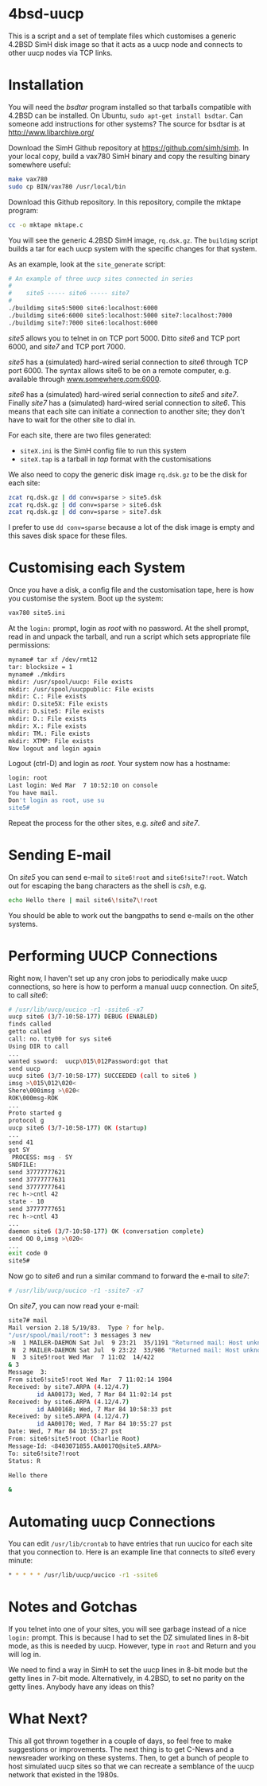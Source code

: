 # 4bsd-uucp
This is a script and a set of template files which customises a generic 4.2BSD
SimH disk image so that it acts as a uucp node and connects to other uucp
nodes via TCP links.

# Installation
You will need the *bsdtar* program installed so that tarballs compatible with 4.2BSD
can be installed. On Ubuntu, `sudo apt-get install bsdtar`. Can someone add
instructions for other systems? The source for bsdtar is at http://www.libarchive.org/

Download the SimH Github repository at https://github.com/simh/simh.
In your local copy, build a vax780 SimH binary and copy the resulting binary
somewhere useful:

```sh
make vax780
sudo cp BIN/vax780 /usr/local/bin
```

Download this Github repository. In this repository, compile the mktape
program:

```sh
cc -o mktape mktape.c
```

You will see the generic 4.2BSD SimH image, `rq.dsk.gz`. The `buildimg`
script builds a tar for each uucp system with the specific changes for that
system.

As an example, look at the `site_generate` script:

```sh
# An example of three uucp sites connected in series
#
#    site5 ----- site6 ----- site7
#
./buildimg site5:5000 site6:localhost:6000
./buildimg site6:6000 site5:localhost:5000 site7:localhost:7000
./buildimg site7:7000 site6:localhost:6000
```

*site5* allows you to telnet in on TCP port 5000. Ditto *site6* and TCP
port 6000, and *site7* and TCP port 7000.

*site5* has a (simulated) hard-wired serial connection to *site6* through
TCP port 6000. The syntax allows site6 to be on a remote computer, e.g.
available through www.somewhere.com:6000.

*site6* has a (simulated) hard-wired serial connection to *site5* and *site7*.
Finally *site7* has a (simulated) hard-wired serial connection to *site6*.
This means that each site can initiate a connection to another site; they
don't have to wait for the other site to dial in.

For each site, there are two files generated:
* `siteX.ini` is the SimH config file to run this system
* `siteX.tap` is a tarball in *tap* format with the customisations

We also need to copy the generic disk image `rq.dsk.gz` to be the disk
for each site:

```sh
zcat rq.dsk.gz | dd conv=sparse > site5.dsk
zcat rq.dsk.gz | dd conv=sparse > site6.dsk
zcat rq.dsk.gz | dd conv=sparse > site7.dsk
```

I prefer to use `dd conv=sparse` because a lot of the disk image is empty
and this saves disk space for these files.

# Customising each System

Once you have a disk, a config file and the customisation tape, here is
how you customise the system. Boot up the system:

```sh
vax780 site5.ini
```

At the `login:` prompt, login as *root* with no password. At the shell prompt,
read in and unpack the tarball, and run a script which sets appropriate
file permissions:

```sh
myname# tar xf /dev/rmt12
tar: blocksize = 1
myname# ./mkdirs
mkdir: /usr/spool/uucp: File exists
mkdir: /usr/spool/uucppublic: File exists
mkdir: C.: File exists
mkdir: D.site5X: File exists
mkdir: D.site5: File exists
mkdir: D.: File exists
mkdir: X.: File exists
mkdir: TM.: File exists
mkdir: XTMP: File exists
Now logout and login again
```

Logout (ctrl-D) and login as *root*. Your system now has a hostname:

```sh
login: root
Last login: Wed Mar  7 10:52:10 on console
You have mail.
Don't login as root, use su
site5#
```

Repeat the process for the other sites, e.g. *site6* and *site7*.

# Sending E-mail

On *site5* you can send e-mail to `site6!root` and `site6!site7!root`.
Watch out for escaping the bang characters as the shell is *csh*, e.g.

```sh
echo Hello there | mail site6\!site7\!root
```

You should be able to work out the bangpaths to send e-mails on the other
systems.

# Performing UUCP Connections

Right now, I haven't set up any cron jobs to periodically make uucp
connections, so here is how to perform a manual uucp connection.
On *site5*, to call *site6*:

```sh
# /usr/lib/uucp/uucico -r1 -ssite6 -x7
uucp site6 (3/7-10:58-177) DEBUG (ENABLED)
finds called
getto called
call: no. tty00 for sys site6
Using DIR to call
...
wanted ssword:  uucp\015\012Password:got that
send uucp
uucp site6 (3/7-10:58-177) SUCCEEDED (call to site6 )
imsg >\015\012\020<
Shere\000imsg >\020<
ROK\000msg-ROK
...
Proto started g
protocol g
uucp site6 (3/7-10:58-177) OK (startup)
...
send 41
got SY
 PROCESS: msg - SY
SNDFILE:
send 37777777621
send 37777777631
send 37777777641
rec h->cntl 42
state - 10
send 37777777651
rec h->cntl 43
...
daemon site6 (3/7-10:58-177) OK (conversation complete)
send OO 0,imsg >\020<
...
exit code 0
site5#
```

Now go to *site6* and run a similar command to forward the e-mail to
*site7*:

```sh
# /usr/lib/uucp/uucico -r1 -ssite7 -x7
```

On *site7*, you can now read your e-mail:

```sh
site7# mail
Mail version 2.18 5/19/83.  Type ? for help.
"/usr/spool/mail/root": 3 messages 3 new
>N  1 MAILER-DAEMON Sat Jul  9 23:21  35/1191 "Returned mail: Host unknown"
 N  2 MAILER-DAEMON Sat Jul  9 23:22  33/986 "Returned mail: Host unknown"
 N  3 site5!root Wed Mar  7 11:02  14/422
& 3
Message  3:
From site6!site5!root Wed Mar  7 11:02:14 1984
Received: by site7.ARPA (4.12/4.7)
        id AA00173; Wed, 7 Mar 84 11:02:14 pst
Received: by site6.ARPA (4.12/4.7)
        id AA00168; Wed, 7 Mar 84 10:58:33 pst
Received: by site5.ARPA (4.12/4.7)
        id AA00170; Wed, 7 Mar 84 10:55:27 pst
Date: Wed, 7 Mar 84 10:55:27 pst
From: site6!site5!root (Charlie Root)
Message-Id: <8403071855.AA00170@site5.ARPA>
To: site6!site7!root
Status: R

Hello there

&
```

# Automating uucp Connections
You can edit `/usr/lib/crontab` to have entries that run uucico for each site
that you connection to. Here is an example line that connects to *site6* every minute:

```sh
* * * * * /usr/lib/uucp/uucico -r1 -ssite6
```

# Notes and Gotchas
If you telnet into one of your sites, you will see garbage instead of
a nice `login:` prompt. This is because I had to set the DZ simulated
lines in 8-bit mode, as this is needed by uucp. However, type in `root`
and Return and you will log in.

We need to find a way in SimH to set the uucp lines in 8-bit mode but the
getty lines in 7-bit mode. Alternatively, in 4.2BSD, to set no parity on
the getty lines. Anybody have any ideas on this?

# What Next?

This all got thrown together in a couple of days, so feel free to
make suggestions or improvements. The next thing is to get C-News
and a newsreader working on these systems. Then, to get a bunch of people
to host simulated uucp sites so that we can recreate a semblance of
the uucp network that existed in the 1980s.
